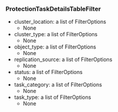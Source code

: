 ### ProtectionTaskDetailsTableFilter
- cluster_location: a list of FilterOptions
  - None
- cluster_type: a list of FilterOptions
  - None
- object_type: a list of FilterOptions
  - None
- replication_source: a list of FilterOptions
  - None
- status: a list of FilterOptions
  - None
- task_category: a list of FilterOptions
  - None
- task_type: a list of FilterOptions
  - None
